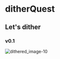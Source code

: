 # ditherQuest

## Let's dither
### v0.1

![dithered_image-10](https://github.com/usselman/ditherQuest/assets/19578049/2908f66e-4d79-4e73-808c-63acac82a188)
